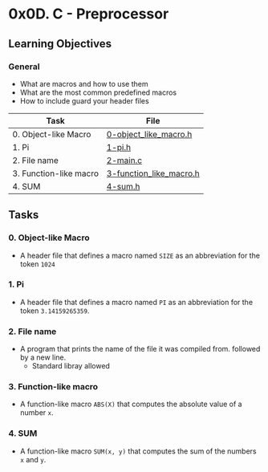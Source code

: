 # 0x0D. C - Preprocessor
## Learning Objectives

### General

* What are macros and how to use them
* What are the most common predefined macros
* How to include guard your header files

| Task | File |
| ---- | ---- |
| 0. Object-like Macro | [0-object_like_macro.h](./0-object_like_macro.h) |
| 1. Pi | [1-pi.h](./1-pi.h) |
| 2. File name | [2-main.c](./2-main.c) |
| 3. Function-like macro | [3-function_like_macro.h](./3-function_like_macro.h) |
| 4. SUM | [4-sum.h](./4-sum.h) |

## Tasks
### 0. Object-like Macro
* A header file that defines a macro named `SIZE` as an abbreviation for the token `1024`
### 1. Pi
* A header file that defines a macro named `PI` as an abbreviation for the token `3.14159265359`.
### 2. File name
* A program that prints the name of the file it was compiled from. followed by a new line.
	* Standard libray allowed
### 3. Function-like macro
* A function-like macro `ABS(X)` that computes the absolute value of a number `x`.
### 4. SUM
* A function-like macro `SUM(x, y)` that computes the sum of the numbers `x` and `y`.

